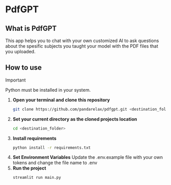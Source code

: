 # PdfGPT
## What is PdfGPT
This app helps you to chat with your own customized AI to ask questions about the spesific subjects you taught your model with the PDF files that you uploaded.
## How to use
> [!IMPORTANT]
> Python must be installed in your system.
1. **Open your terminal and clone this repository**
   ```bash
   git clone https://github.com/pandarelax/pdfgpt.git <destination_folder>
   ```
2. **Set your current directory as the cloned projects location**
   ```bash
   cd <destination_folder>
3. **Install requirements**
   ```bash
   python install -r requirements.txt
   ```
4. **Set Environment Variables**
   Update the .env.example file with your own tokens and change the file name to .env
6. **Run the project**
   ```bash
   streamlit run main.py
   ```
